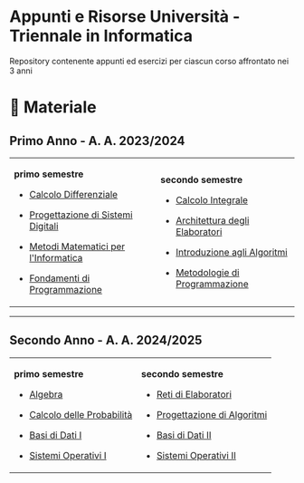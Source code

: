 # Appunti e Risorse Università - Triennale in Informatica

Repository contenente appunti ed esercizi per ciascun corso affrontato nei 3 anni

# 📖 Materiale

## Primo Anno - A. A. 2023/2024

<table>
  <tr>
    <td>

**primo semestre**

- [Calcolo Differenziale](1°%20Anno/Calcolo%20Differenziale)
- [Progettazione di Sistemi Digitali](1°%20Anno/Progettazione%20di%20Sistemi%20Digitali)
- [Metodi Matematici per l'Informatica](1°%20Anno/Metodi%20Matematici%20per%27Informatica)
- [Fondamenti di Programmazione](1°%20Anno/Fondamenti%20di%20Programmazione)

    </td>
    <td>

**secondo semestre**

- [Calcolo Integrale](1°%20Anno/Calcolo%20Integrale)
- [Architettura degli Elaboratori](1°%20Anno/Architettura%20degli%20elaboratori)
- [Introduzione agli Algoritmi](1°%20Anno/Algoritmi%20I)
- [Metodologie di Programmazione](1°%20Anno/Metodologie%20di%20Programmazione)

    </td>
  </tr>
</table>

---

<h2>Secondo Anno - A. A. 2024/2025</h2>

<table>
  <tr>
    <td>

**primo semestre**

- [Algebra](#)
- [Calcolo delle Probabilità](#)
- [Basi di Dati I](#)
- [Sistemi Operativi I](#)

    </td>
    <td>

**secondo semestre**

- [Reti di Elaboratori](#)
- [Progettazione di Algoritmi](#)
- [Basi di Dati II](#)
- [Sistemi Operativi II](#)

    </td>
  </tr>
</table>

